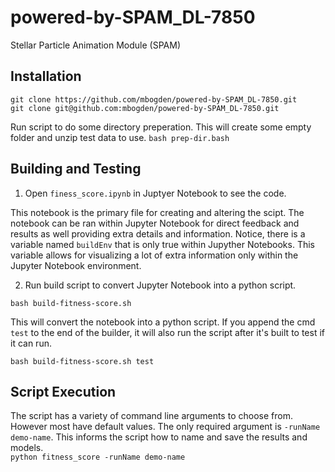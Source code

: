 # powered-by-SPAM_DL-7850
Stellar Particle Animation Module (SPAM)


## Installation

```
git clone https://github.com/mbogden/powered-by-SPAM_DL-7850.git
git clone git@github.com:mbogden/powered-by-SPAM_DL-7850.git
```

Run script to do some directory preperation.  This will create some empty folder and unzip test data to use. 
`bash prep-dir.bash`


## Building and Testing
1. Open `finess_score.ipynb` in Juptyer Notebook to see the code.  

This notebook is the primary file for creating and altering the scipt.  The notebook can be ran within Jupyter Notebook for direct feedback and results as well providing extra details and information.  Notice, there is a variable named `buildEnv` that is only true within Jupyther Notebooks.  This variable allows for visualizing a lot of extra information only within the Jupyter Notebook environment.

2. Run build script to convert Jupyter Notebook into a python script.

`bash build-fitness-score.sh`

This will convert the notebook into a python script.  If you append the cmd `test` to the end of the builder, it will also run the script after it's built to test if it can run.

`bash build-fitness-score.sh test`


## Script Execution
The script has a variety of command line arguments to choose from.  However most have default values.  The only required argument is `-runName demo-name`.  This informs the script how to name and save the results and models.  
`python fitness_score -runName demo-name`

